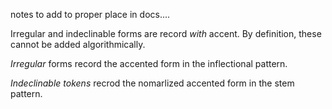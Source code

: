notes to add to proper place in docs....



Irregular and indeclinable forms are record *with* accent.  By definition, these cannot be added algorithmically.

*Irregular* forms record the accented form in the inflectional pattern.

*Indeclinable tokens* recrod the nomarlized accented form in the stem pattern.
